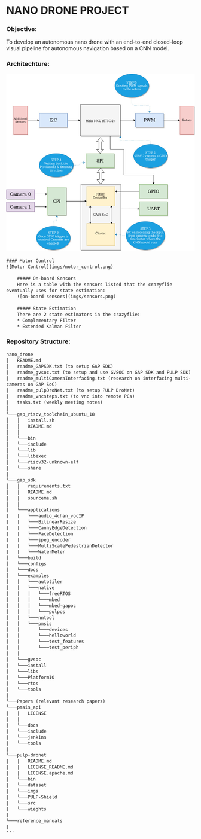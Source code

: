 # NANO DRONE PROJECT

### Objective:
To develop an autonomous nano drone with an end-to-end closed-loop visual pipeline for autonomous navigation based on a CNN model.

### Architechture:
![Master Slave Architechture](imgs/nano_drone.jpg)

    #### Motor Control 
    ![Motor Control](imgs/motor_control.png)

        ##### On-board Sensors
        Here is a table with the sensors listed that the crazyflie eventually uses for state estimation:
        ![on-board sensors](imgs/sensors.png)

        ##### State Estimation
        There are 2 state estimators in the crazyflie:
        * Complementary Filter
        * Extended Kalman Filter

        
### Repository Structure:

```
nano_drone
│   README.md
│   readme_GAPSDK.txt (to setup GAP SDK)
|   readme_gvsoc.txt (to setup and use GVSOC on GAP SDK and PULP SDK)
|   readme_multiCameraInterfacing.txt (research on interfacing multi-cameras on GAP SoC)
|   readme_pulpDroNet.txt (to setup PULP DroNet)
|   readme_vncsteps.txt (to vnc into remote PCs)
|   tasks.txt (weekly meeting notes)
│
└───gap_riscv_toolchain_ubuntu_18
│   │   install.sh
│   │   README.md
│   │
│   └───bin
│   └───include    
│   └───lib    
│   └───libexec    
│   └───riscv32-unknown-elf
|   └───share
|
└───gap_sdk
│   │   requirements.txt
│   │   README.md
|   |   sourceme.sh 
│   │
│   └───applications
|   |   └───audio_4chan_vocIP
|   |   └───BilinearResize
|   |   └───CannyEdgeDetection
|   |   └───FaceDetection
|   |   └───jpeg_encoder
|   |   └───MultiScalePedestrianDetector
|   |   └───WaterMeter
│   └───build    
│   └───configs    
│   └───docs    
│   └───examples
|   |   └───autotiler
|   |   └───native
|   |   |   └───freeRTOS
|   |   |   └───mbed
|   |   |   └───mbed-gapoc
|   |   |   └───pulpos
|   |   └───nntool
|   |   └───pmsis
|   |       └───devices
|   |       └───helloworld
|   |       └───test_features
|   |       └───test_periph
|   |        
|   └───gvsoc
|   └───install
|   └───libs
|   └───PlatformIO
|   └───rtos
|   └───tools
|
└───Papers (relevant research papers)
└───pmsis_api
|   |   LICENSE
|   |
|   └───docs
|   └───include
|   └───jenkins
|   └───tools
|
└───pulp-dronet
|   |   README.md
|   |   LICENSE_README.md
|   |   LICENSE.apache.md
|   └───bin
|   └───dataset
|   └───imgs
|   └───PULP-Shield
|   └───src
|   └───wieghts
|  
└───reference_manuals
|        
'''

